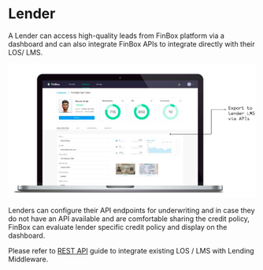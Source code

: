 # Lender
A Lender can access high-quality leads from FinBox platform via a dashboard and can also integrate FinBox APIs to integrate directly with their LOS/ LMS.

<img src="/lending_dashboard.png" alt="Lending Dashboard" />

Lenders can configure their API endpoints for underwriting and in case they do not have an API available and are comfortable sharing the credit policy, FinBox can evaluate lender specific credit policy and display on the dashboard.

Please refer to [REST API](/middleware/lender-rest-api.html) guide to integrate existing LOS / LMS with Lending Middleware.